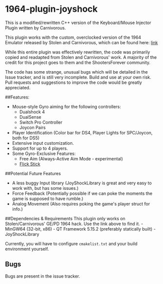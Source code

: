 # 1964-plugin-joyshock

This is a modified/rewritten C++ version of the Keyboard/Mouse Injector Plugin written by Carnivorous.

This plugin works with the custom, overclocked version of the 1964 Emulator released by Stolen and Carnivorous, which can be found here: [link](http://www.shootersforever.com/forums_message_boards/viewtopic.php?t=7045)

While this entire plugin was effectively rewritten, the code was primarily copied and readapted from Stolen and Carnivorous' work. A majority of the credit for this project goes to them and the ShootersForever community.

The code has some strange, unusual bugs which will be detailed in the Issue tracker, and is still very incomplete. Build and use at your own risk. Pull requests and suggestions to improve the code would be greatly appreciated.

##Features:
* Mouse-style Gyro aiming for the following controllers:
    - Dualshock 4
    - DualSense
    - Switch Pro Controller
    - Joycon Pairs
* Player Identification (Color bar for DS4, Player Lights for SPC/Joycon, both for DS5)    
* Extensive input customization.
* Support for up to 4 players.
* Some Gyro-Exclusive Features:
    - Free Aim (Always-Active Aim Mode - experimental)
    - [Flick Stick](http://gyrowiki.jibbsmart.com/blog:good-gyro-controls-part-2:the-flick-stick)
  
##Potential Future Features
* A less buggy Input library (JoyShockLibrary is great and very easy to work with, but has some issues.)
* Force Feedback (Potentially possible if we can poke the moments the game is supposed to have rumble.)
* Analog Movement (Also requires poking the game's player struct for info.)

##Dependencies & Requirements
This plugin only works on Stolen/Carnivorous' GE/PD 1964 hack. Use the link above to find it.
    - MinGW64 (32-bit, x86)
    - QT Framework 5.15.2 (preferably statically built)
    - JoyShockLibrary

Currently, you will have to configure ```cmakelist.txt``` and your build environment yourself.

## Bugs

Bugs are present in the issue tracker.
